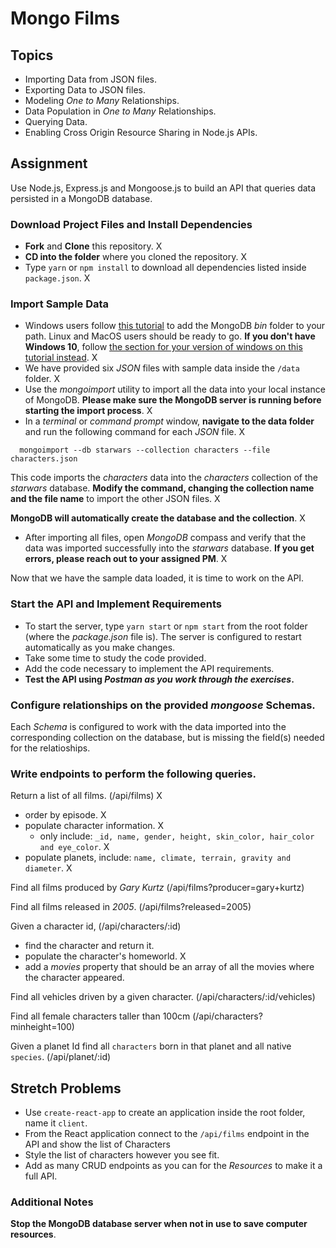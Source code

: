 # Mongo Films

## Topics

* Importing Data from JSON files.
* Exporting Data to JSON files.
* Modeling _One to Many_ Relationships.
* Data Population in _One to Many_ Relationships.
* Querying Data.
* Enabling Cross Origin Resource Sharing in Node.js APIs.

## Assignment

Use Node.js, Express.js and Mongoose.js to build an API that queries data persisted in a MongoDB database.

### Download Project Files and Install Dependencies

* **Fork** and **Clone** this repository. X
* **CD into the folder** where you cloned the repository. X
* Type `yarn` or `npm install` to download all dependencies listed inside `package.json`. X

### Import Sample Data

* Windows users follow [this tutorial](https://dangphongvanthanh.wordpress.com/2017/06/12/add-mongos-bin-folder-to-the-path-environment-variable/) to add the MongoDB _bin_ folder to your path. Linux and MacOS users should be ready to go. **If you don't have Windows 10**, follow [the section for your version of windows on this tutorial instead](https://www.computerhope.com/issues/ch000549.htm). X
* We have provided six _JSON_ files with sample data inside the `/data` folder. X
* Use the _mongoimport_ utility to import all the data into your local instance of MongoDB. **Please make sure the MongoDB server is running before starting the import process**. X
* In a _terminal_ or _command prompt_ window, **navigate to the data folder** and run the following command for each _JSON_ file. X

```shell
  mongoimport --db starwars --collection characters --file characters.json
```

This code imports the _characters_ data into the _characters_ collection of the _starwars_ database. **Modify the command, changing the collection name and the file name** to import the other JSON files. X

**MongoDB will automatically create the database and the collection**. X

* After importing all files, open _MongoDB_ compass and verify that the data was imported successfully into the _starwars_ database. **If you get errors, please reach out to your assigned PM**. X

Now that we have the sample data loaded, it is time to work on the API.

### Start the API and Implement Requirements

* To start the server, type `yarn start` or `npm start` from the root folder (where the _package.json_ file is). The server is configured to restart automatically as you make changes.
* Take some time to study the code provided.
* Add the code necessary to implement the API requirements.
* **Test the API using _Postman as you work through the exercises_.**

### Configure relationships on the provided _mongoose_ Schemas.

Each _Schema_ is configured to work with the data imported into the corresponding collection on the database, but is missing the field(s) needed for the relatioships.

### Write endpoints to perform the following queries.

Return a list of all films. (/api/films) X

* order by episode. X
* populate character information. X
  * only include: `_id, name, gender, height, skin_color, hair_color and eye_color`. X
* populate planets, include: `name, climate, terrain, gravity and diameter`. X

Find all films produced by _Gary Kurtz_ (/api/films?producer=gary+kurtz)

Find all films released in _2005_. (/api/films?released=2005)

Given a character id, (/api/characters/:id)

* find the character and return it.
* populate the character's homeworld. X
* add a _movies_ property that should be an array of all the movies where the character appeared.

Find all vehicles driven by a given character. (/api/characters/:id/vehicles)

Find all female characters taller than 100cm (/api/characters?minheight=100)

Given a planet Id find all `characters` born in that planet and all native `species`. (/api/planet/:id)

## Stretch Problems

* Use `create-react-app` to create an application inside the root folder, name it `client`.
* From the React application connect to the `/api/films` endpoint in the API and show the list of Characters
* Style the list of characters however you see fit.
* Add as many CRUD endpoints as you can for the _Resources_ to make it a full API. 

### Additional Notes

**Stop the MongoDB database server when not in use to save computer resources**.
